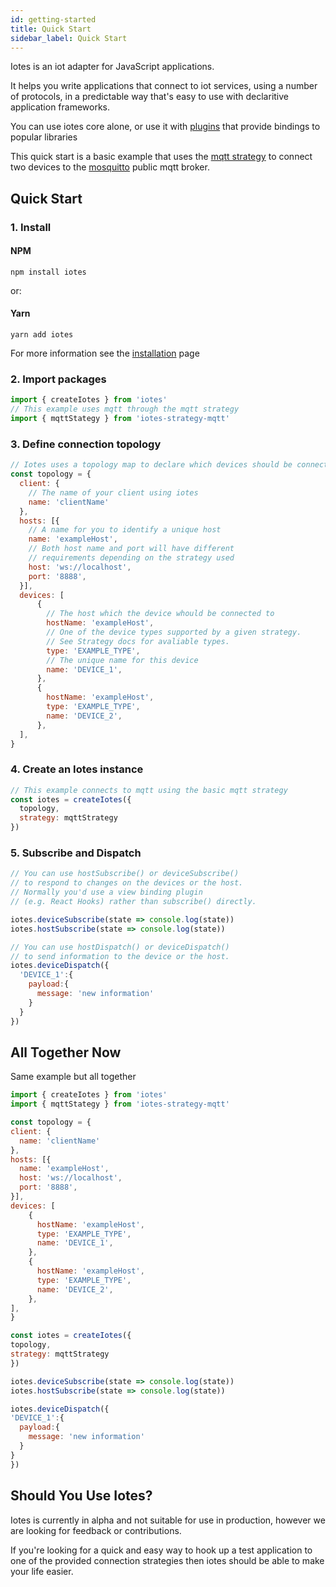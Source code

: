 ```yaml
---
id: getting-started
title: Quick Start
sidebar_label: Quick Start
---
```


Iotes is an iot adapter for JavaScript applications.

It helps you write applications that connect to iot services, using a number of protocols, in a predictable way that's easy to use with declaritive application frameworks.

You can use iotes core alone, or use it with [plugins](/docs/introduction/core-concepts#plugins) that provide bindings to popular libraries 

This quick start is a basic example that uses the [mqtt strategy](/docs/strategie/mqtt) to connect two devices to the [mosquitto](mosquitto.org) public mqtt broker.

## Quick Start

### 1. Install

#### NPM

```
npm install iotes
```

or:

#### Yarn

```
yarn add iotes
```

For more information see the [installation](./installation) page

### 2. Import packages

```javascript
import { createIotes } from 'iotes'
// This example uses mqtt through the mqtt strategy
import { mqttStategy } from 'iotes-strategy-mqtt' 
```

### 3. Define connection topology

```javascript
// Iotes uses a topology map to declare which devices should be connected
const topology = {
  client: { 
    // The name of your client using iotes
    name: 'clientName' 
  }, 
  hosts: [{
    // A name for you to identify a unique host
    name: 'exampleHost', 
    // Both host name and port will have different 
    // requirements depending on the strategy used
    host: 'ws://localhost', 
    port: '8888', 
  }], 
  devices: [
      {
        // The host which the device whould be connected to
        hostName: 'exampleHost',
        // One of the device types supported by a given strategy. 
        // See Strategy docs for avaliable types.
        type: 'EXAMPLE_TYPE', 
        // The unique name for this device
        name: 'DEVICE_1', 
      },
      {
        hostName: 'exampleHost',
        type: 'EXAMPLE_TYPE',
        name: 'DEVICE_2', 
      },
  ],
}
```

### 4. Create an Iotes instance 

```javascript
// This example connects to mqtt using the basic mqtt strategy
const iotes = createIotes({
  topology, 
  strategy: mqttStrategy
}) 
```

### 5. Subscribe and Dispatch

```javascript
// You can use hostSubscribe() or deviceSubscribe() 
// to respond to changes on the devices or the host.
// Normally you'd use a view binding plugin 
// (e.g. React Hooks) rather than subscribe() directly.

iotes.deviceSubscribe(state => console.log(state))
iotes.hostSubscribe(state => console.log(state))

// You can use hostDispatch() or deviceDispatch() 
// to send information to the device or the host.
iotes.deviceDispatch({
  'DEVICE_1':{  
    payload:{
      message: 'new information'
    }
  }
})

```

## All Together Now
  Same example but all together

  ```javascript
  import { createIotes } from 'iotes'
  import { mqttStategy } from 'iotes-strategy-mqtt' 

  const topology = {
  client: { 
    name: 'clientName' 
  }, 
  hosts: [{
    name: 'exampleHost', 
    host: 'ws://localhost', 
    port: '8888', 
  }], 
  devices: [
      {
        hostName: 'exampleHost',
        type: 'EXAMPLE_TYPE', 
        name: 'DEVICE_1', 
      },
      {
        hostName: 'exampleHost',
        type: 'EXAMPLE_TYPE',
        name: 'DEVICE_2', 
      },
  ],
}

const iotes = createIotes({
  topology, 
  strategy: mqttStrategy
}) 

iotes.deviceSubscribe(state => console.log(state))
iotes.hostSubscribe(state => console.log(state))

iotes.deviceDispatch({
  'DEVICE_1':{  
    payload:{
      message: 'new information'
    }
  }
})
```

## Should You Use Iotes?

Iotes is currently in alpha and not suitable for use in production, however we are looking for feedback or contributions.

If you're looking for a quick and easy way to hook up a test application to one of the provided connection strategies then iotes should be able to make your life easier.
